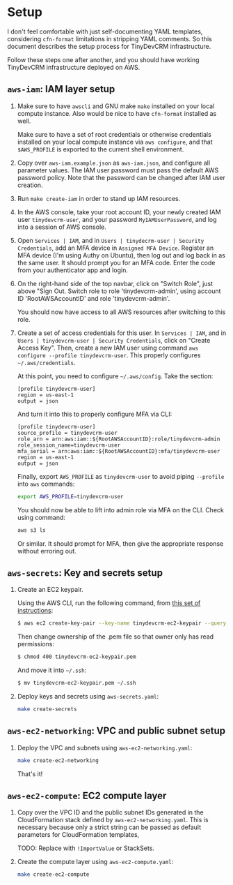 # Setup

I don't feel comfortable with just self-documenting YAML templates, considering
`cfn-format` limitations in stripping YAML comments. So this document describes
the setup process for TinyDevCRM infrastructure.

Follow these steps one after another, and you should have working TinyDevCRM
infrastructure deployed on AWS.

## `aws-iam`: IAM layer setup

1.  Make sure to have `awscli` and GNU make `make` installed on your local
    compute instance. Also would be nice to have `cfn-format` installed as well.

    Make sure to have a set of root credentials or otherwise credentials
    installed on your local compute instance via `aws configure`, and that
    `$AWS_PROFILE` is exported to the current shell environment.

2.  Copy over `aws-iam.example.json` as `aws-iam.json`, and configure all
    parameter values. The IAM user password must pass the default AWS password
    policy. Note that the password can be changed after IAM user creation.

2.  Run `make create-iam` in order to stand up IAM resources.

3.  In the AWS console, take your root account ID, your newly created IAM user
    `tinydevcrm-user`, and your password `MyIAMUserPassword`, and log into a
    session of AWS console.

4.  Open `Services | IAM`, and in `Users | tinydecrm-user | Security
    Credentials`, add an MFA device in `Assigned MFA Device`. Register an MFA
    device (I'm using Authy on Ubuntu), then log out and log back in as the same
    user. It should prompt you for an MFA code. Enter the code from your
    authenticator app and login.

5.  On the right-hand side of the top navbar, click on "Switch Role", just above
    "Sign Out. Switch role to role 'tinydevcrm-admin', using account ID
    'RootAWSAccountID' and role 'tinydevcrm-admin'.

    You should now have access to all AWS resources after switching to this
    role.

6.  Create a set of access credentials for this user. In `Services | IAM`, and
    in `Users | tinydevcrm-user | Security Credentials`, click on "Create Access
    Key". Then, create a new IAM user using command `aws configure --profile
    tinydevcrm-user`. This properly configures `~/.aws/credentials`.

    At this point, you need to configure `~/.aws/config`. Take the section:

    ```text
    [profile tinydevcrm-user]
    region = us-east-1
    output = json
    ```

    And turn it into this to properly configure MFA via CLI:

    ```text
    [profile tinydevcrm-user]
    source_profile = tinydevcrm-user
    role_arn = arn:aws:iam::${RootAWSAccountID}:role/tinydevcrm-admin
    role_session_name=tinydevcrm-user
    mfa_serial = arn:aws:iam::${RootAWSAccountID}:mfa/tinydevcrm-user
    region = us-east-1
    output = json
    ```

    Finally, export `AWS_PROFILE` as `tinydevcrm-user` to avoid piping
    `--profile` into `aws` commands:

    ```bash
    export AWS_PROFILE=tinydevcrm-user
    ```

    You should now be able to lift into admin role via MFA on the CLI. Check
    using command:

    ```bash
    aws s3 ls
    ```

    Or similar. It should prompt for MFA, then give the appropriate response
    without erroring out.

## `aws-secrets`: Key and secrets setup

1.  Create an EC2 keypair.

    Using the AWS CLI, run the following command, from [this set of
    instructions](https://docs.aws.amazon.com/cli/latest/userguide/cli-services-ec2-keypairs.html):

    ```bash
    $ aws ec2 create-key-pair --key-name tinydevcrm-ec2-keypair --query 'KeyMaterial' --output text > tinydevcrm-ec2-keypair.pem
    ```

    Then change ownership of the .pem file so that owner only has read
    permissions:

    ```bash
    $ chmod 400 tinydevcrm-ec2-keypair.pem
    ```

    And move it into `~/.ssh`:

    ```bash
    $ mv tinydevcrm-ec2-keypair.pem ~/.ssh
    ```

2.  Deploy keys and secrets using `aws-secrets.yaml`:

    ```bash
    make create-secrets
    ```

## `aws-ec2-networking`: VPC and public subnet setup

1.  Deploy the VPC and subnets using `aws-ec2-networking.yaml`:

    ```bash
    make create-ec2-networking
    ```

    That's it!

## `aws-ec2-compute`: EC2 compute layer

1.  Copy over the VPC ID and the public subnet IDs generated in the
    CloudFormation stack defined by `aws-ec2-networking.yaml`. This is necessary
    because only a strict string can be passed as default parameters for
    CloudFormation templates,

    TODO: Replace with `!ImportValue` or StackSets.

2.  Create the compute layer using `aws-ec2-compute.yaml`:

    ```bash
    make create-ec2-compute
    ```
